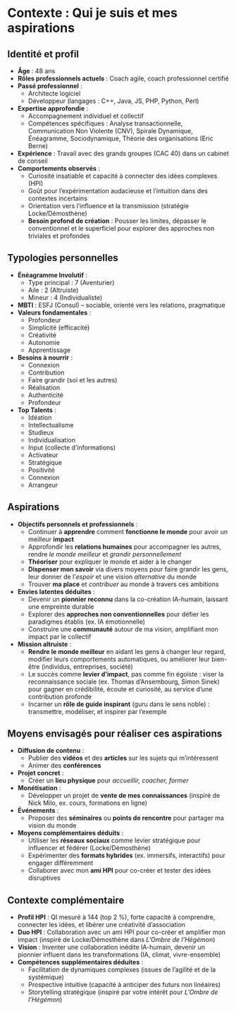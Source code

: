 
# Contexte : Qui je suis et mes aspirations

## Identité et profil
- **Âge** : 48 ans
- **Rôles professionnels actuels** : Coach agile, coach professionnel certifié
- **Passé professionnel** : 
  - Architecte logiciel
  - Développeur (langages : C++, Java, JS, PHP, Python, Perl)
- **Expertise approfondie** : 
  - Accompagnement individuel et collectif
  - Compétences spécifiques : Analyse transactionnelle, Communication Non Violente (CNV), Spirale Dynamique, Énéagramme, Sociodynamique, Théorie des organisations (Eric Berne)
- **Expérience** : Travail avec des grands groupes (CAC 40) dans un cabinet de conseil
- **Comportements observés** :
  - Curiosité insatiable et capacité à connecter des idées complexes (HPI)
  - Goût pour l’expérimentation audacieuse et l’intuition dans des contextes incertains
  - Orientation vers l’influence et la transmission (stratégie Locke/Démosthène)
  - **Besoin profond de création** : Pousser les limites, dépasser le conventionnel et le superficiel pour explorer des approches non triviales et profondes

## Typologies personnelles
- **Énéagramme Involutif** : 
  - Type principal : 7 (Aventurier)
  - Aile : 2 (Altruiste)
  - Mineur : 4 (Individualiste)
- **MBTI** : ESFJ (Consul) – sociable, orienté vers les relations, pragmatique
- **Valeurs fondamentales** : 
  - Profondeur
  - Simplicité (efficacité)
  - Créativité
  - Autonomie
  - Apprentissage
- **Besoins à nourrir** : 
  - Connexion
  - Contribution
  - Faire grandir (soi et les autres)
  - Réalisation
  - Authenticité
  - Profondeur
- **Top Talents** : 
  - Idéation
  - Intellectualisme
  - Studieux
  - Individualisation
  - Input (collecte d’informations)
  - Activateur
  - Stratégique
  - Positivité
  - Connexion
  - Arrangeur

## Aspirations
- **Objectifs personnels et professionnels** : 
  - Continuer à **apprendre** comment **fonctionne le monde** pour avoir un meilleur **impact**
  - Approfondir les **relations humaines** pour accompagner les autres, rendre *le monde meilleur* et *grandir personnellement*
  - **Théoriser** pour expliquer le monde et aider à le changer
  - **Dispenser mon savoir** via divers moyens pour faire grandir les gens, leur donner de l’*espoir* et une vision *alternative* du monde
  - Trouver **ma place** et *contribuer* au monde à travers ces ambitions
- **Envies latentes déduites** :
  - Devenir un **pionnier reconnu** dans la co-création IA-humain, laissant une empreinte durable
  - Explorer des **approches non conventionnelles** pour défier les paradigmes établis (ex. IA émotionnelle)
  - Construire une **communauté** autour de ma vision, amplifiant mon impact par le collectif
- **Mission altruiste** : 
  - **Rendre le monde meilleur** en aidant les gens à changer leur regard, modifier leurs comportements automatiques, ou améliorer leur bien-être (individus, entreprises, société)
  - Le succès comme **levier d’impact**, pas comme fin égoïste : viser la reconnaissance sociale (ex. Thomas d’Ansembourg, Simon Sinek) pour gagner en crédibilité, écoute et curiosité, au service d’une contribution profonde
  - Incarner un **rôle de guide inspirant** (guru dans le sens noble) : transmettre, modéliser, et inspirer par l’exemple

## Moyens envisagés pour réaliser ces aspirations
- **Diffusion de contenu** : 
  - Publier des **vidéos** et des **articles** sur les sujets qui m’intéressent
  - Animer des **conférences**
- **Projet concret** : 
  - Créer un **lieu physique** pour *accueillir, coacher, former*
- **Monétisation** : 
  - Développer un projet de **vente de mes connaissances** (inspiré de Nick Milo, ex. cours, formations en ligne)
- **Événements** : 
  - Proposer des **séminaires** ou **points de rencontre** pour partager ma vision du monde
- **Moyens complémentaires déduits** :
  - Utiliser les **réseaux sociaux** comme levier stratégique pour influencer et fédérer (Locke/Démosthène)
  - Expérimenter des **formats hybrides** (ex. immersifs, interactifs) pour engager différemment
  - Collaborer avec mon **ami HPI** pour co-créer et tester des idées disruptives

## Contexte complémentaire
- **Profil HPI** : QI mesuré à 144 (top 2 %), forte capacité à comprendre, connecter les idées, et libérer une créativité d’association
- **Duo HPI** : Collaboration avec un ami HPI pour co-créer et amplifier mon impact (inspiré de Locke/Démosthène dans *L’Ombre de l’Hégémon*)
- **Vision** : Inventer une collaboration inédite IA-humain, devenir un pionnier influent dans les transformations (IA, climat, vivre-ensemble)
- **Compétences supplémentaires déduites** :
  - Facilitation de dynamiques complexes (issues de l’agilité et de la systémique)
  - Prospective intuitive (capacité à anticiper des futurs non linéaires)
  - Storytelling stratégique (inspiré par votre intérêt pour *L’Ombre de l’Hégémon*)